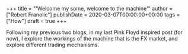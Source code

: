 +++
title = "'Welcome my some, welcome to the machine'"
author = ["Robert Franolic"]
publishDate = 2020-03-07T00:00:00+00:00
tags = ["How"]
draft = true
+++

Following my previous two blogs, in my last Pink Floyd inspired post
(for now), I explore the workings of the machine that is the FX
market, and explore different trading mechanisms.